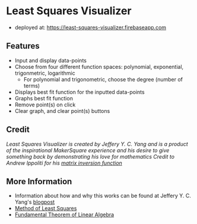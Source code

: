 
# Least Squares Visualizer
- deployed at: https://least-squares-visualizer.firebaseapp.com

## Features
- Input and display data-points
- Choose from four different function spaces: polynomial, exponential, trigonmetric, logarithmic
    - For polynomial and trigonometric, choose the degree (number of terms)
- Displays best fit function for the inputted data-points
- Graphs best fit function
- Remove point(s) on click
- Clear graph, and clear point(s) buttons

## Credit
*Least Squares Visualizer is created by Jeffery Y. C. Yang and is a product of the inspirational MakerSquare experience and his desire to give something back by demonstrating his love for mathematics*
*Credit to Andrew Ippoliti for his [matrix inversion function](http://blog.acipo.com/matrix-inversion-in-javascript/)*

## More Information
- Information about how and why this works can be found at Jeffery Y. C. Yang's [blogpost](http://jeffycyang.github.io/from-least-squares-regression-to-the-fundamental-theorem-of-linear-algebra/)
- [Method of Least Squares](https://en.wikipedia.org/wiki/Least_squares)
- [Fundamental Theorem of Linear Algebra](https://en.wikipedia.org/wiki/Fundamental_theorem_of_linear_algebra)

